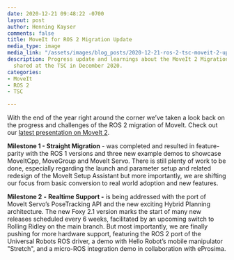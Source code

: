 ```yaml
---
date: 2020-12-21 09:48:22 -0700
layout: post
author: Henning Kayser
comments: false
title: MoveIt for ROS 2 Migration Update
media_type: image
media_link: "/assets/images/blog_posts/2020-12-21-ros-2-tsc-moveit-2-update.png"
description: Progress update and learnings about the MoveIt 2 Migration progress as
  shared at the TSC in December 2020.
categories:
- MoveIt
- ROS 2
- TSC

---
```

With the end of the year right around the corner we’ve taken a look back on the progress and challenges of the ROS 2 migration of MoveIt. Check out our [latest presentation on MoveIt 2](https://docs.google.com/presentation/d/1pcW9v-ynGKuSqNtY-QJ4Ts5SkRZS6DmRARFYPisIqSU/edit?usp=sharing).

**Milestone 1 - Straight Migration** - was completed and resulted in feature-parity with the ROS 1 versions and three new example demos to showcase MoveItCpp, MoveGroup and MoveIt Servo. There is still plenty of work to be done, especially regarding the launch and parameter setup and related redesign of the MoveIt Setup Assistant but more importantly, we are shifting our focus from basic conversion to real world adoption and new features.

**Milestone 2** **-** **Realtime Support -** is being addressed with the port of MoveIt Servo’s PoseTracking API and the new exciting Hybrid Planning architecture. The new Foxy 2.1 version marks the start of many new releases scheduled every 6 weeks, facilitated by an upcoming switch to Rolling Ridley on the main branch. But most importantly, we are finally pushing for more hardware support, featuring the ROS 2 port of the Universal Robots ROS driver, a demo with Hello Robot’s mobile manipulator "Stretch", and a micro-ROS integration demo in collaboration with eProsima.